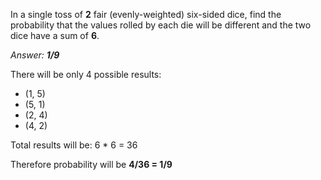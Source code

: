 In a single toss of **2** fair (evenly-weighted) six-sided dice, find the probability that the values rolled by each die will be different and the two dice have a sum of **6**.

_Answer: **1/9**_

There will be only 4 possible results:

* (1, 5)
* (5, 1)
* (2, 4)
* (4, 2)

Total results will be: 6 * 6 = 36

Therefore probability will be **4/36 = 1/9**
